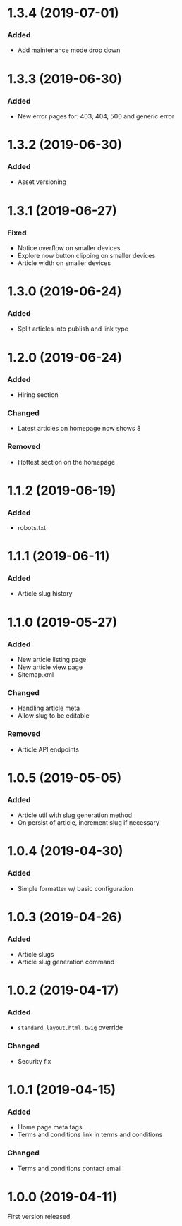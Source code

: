 # 1.3.4 (2019-07-01)

### Added
- Add maintenance mode drop down


# 1.3.3 (2019-06-30)

### Added
- New error pages for: 403, 404, 500 and generic error


# 1.3.2 (2019-06-30)

### Added
- Asset versioning


# 1.3.1 (2019-06-27)

### Fixed
- Notice overflow on smaller devices
- Explore now button clipping on smaller devices
- Article width on smaller devices


# 1.3.0 (2019-06-24)

### Added
- Split articles into publish and link type


# 1.2.0 (2019-06-24)

### Added
- Hiring section

### Changed
- Latest articles on homepage now shows 8

### Removed
- Hottest section on the homepage


# 1.1.2 (2019-06-19)

### Added
- robots.txt


# 1.1.1 (2019-06-11)

### Added
- Article slug history


# 1.1.0 (2019-05-27)

### Added
- New article listing page
- New article view page
- Sitemap.xml

### Changed
- Handling article meta
- Allow slug to be editable

### Removed
- Article API endpoints


# 1.0.5 (2019-05-05)

### Added
- Article util with slug generation method
- On persist of article, increment slug if necessary 


# 1.0.4 (2019-04-30)

### Added
- Simple formatter w/ basic configuration


# 1.0.3 (2019-04-26)

### Added
- Article slugs
- Article slug generation command


# 1.0.2 (2019-04-17)

### Added
- `standard_layout.html.twig` override

### Changed
- Security fix


# 1.0.1 (2019-04-15)

### Added
- Home page meta tags
- Terms and conditions link in terms and conditions

### Changed
- Terms and conditions contact email


# 1.0.0 (2019-04-11)

First version released.
